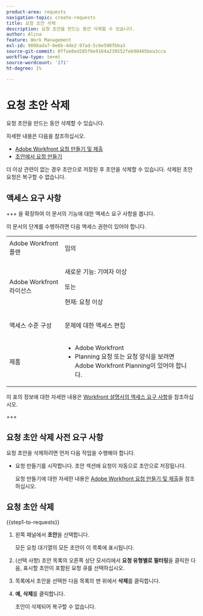 ```yaml
---
product-area: requests
navigation-topic: create-requests
title: 요청 초안 삭제
description: 요청 초안을 만드는 동안 삭제할 수 있습니다.
author: Alina
feature: Work Management
exl-id: 9098ada7-0e6b-4de2-97ad-5c6e590fbba3
source-git-commit: 0ffae8ed285f6e9164a239552feb90465bea3cca
workflow-type: tm+mt
source-wordcount: '271'
ht-degree: 1%

---
```


# 요청 초안 삭제

요청 초안을 만드는 동안 삭제할 수 있습니다.

자세한 내용은 다음을 참조하십시오.

* [Adobe Workfront 요청 만들기 및 제출](../../../manage-work/requests/create-requests/create-submit-requests.md)
* [초안에서 요청 만들기](../../../manage-work/requests/create-requests/create-requests-from-drafts.md)

더 이상 관련이 없는 경우 초안으로 저장된 후 초안을 삭제할 수 있습니다. 삭제된 초안 요청은 복구할 수 없습니다.

## 액세스 요구 사항

+++ 을 확장하여 이 문서의 기능에 대한 액세스 요구 사항을 봅니다.

이 문서의 단계를 수행하려면 다음 액세스 권한이 있어야 합니다.

<table style="table-layout:auto"> 
 <col> 
 <col> 
 <tbody> 
  <tr> 
   <td role="rowheader">Adobe Workfront 플랜</td> 
   <td> <p>임의 </p> </td> 
  </tr> 
  <tr> 
   <td role="rowheader">Adobe Workfront 라이선스</td> 
   <td> <p>새로운 기능: 기여자 이상</p>
   또는
   <p>현재: 요청 이상</p>
    </td> 
  </tr> 
  <tr> 
   <td role="rowheader">액세스 수준 구성</td> 
   <td> <p>문제에 대한 액세스 편집</p>  </td> 
  </tr> 
  <tr> 
   <td role="rowheader"> 제품</td> 
   <td> <ul><li>Adobe Workfront</li><li>Planning 요청 또는 요청 양식을 보려면 Adobe Workfront Planning이 있어야 합니다.</td> 
  </tr> 
 </tbody> 
</table>

이 표의 정보에 대한 자세한 내용은 [Workfront 설명서의 액세스 요구 사항](/help/quicksilver/administration-and-setup/add-users/access-levels-and-object-permissions/access-level-requirements-in-documentation.md)을 참조하십시오.

+++

## 요청 초안 삭제 사전 요구 사항

요청 초안을 삭제하려면 먼저 다음 작업을 수행해야 합니다.

* 요청 만들기를 시작합니다. 초안 섹션에 요청이 자동으로 초안으로 저장됩니다.

  요청 만들기에 대한 자세한 내용은 [Adobe Workfront 요청 만들기 및 제출](../../../manage-work/requests/create-requests/create-submit-requests.md)을 참조하십시오.

## 요청 초안 삭제

{{step1-to-requests}}

1. 왼쪽 패널에서 **초안**&#x200B;을 선택합니다.

   모든 요청 대기열의 모든 초안이 이 목록에 표시됩니다.

1. (선택 사항) 초안 목록의 오른쪽 상단 모서리에서 **요청 유형별로 필터링**&#x200B;을 클릭한 다음, 표시할 초안이 포함된 요청 큐를 선택하십시오.
1. 목록에서 초안을 선택한 다음 목록의 맨 위에서 **삭제**&#x200B;를 클릭합니다.
1. **예, 삭제**&#x200B;를 클릭합니다.

   초안이 삭제되어 복구할 수 없습니다.
